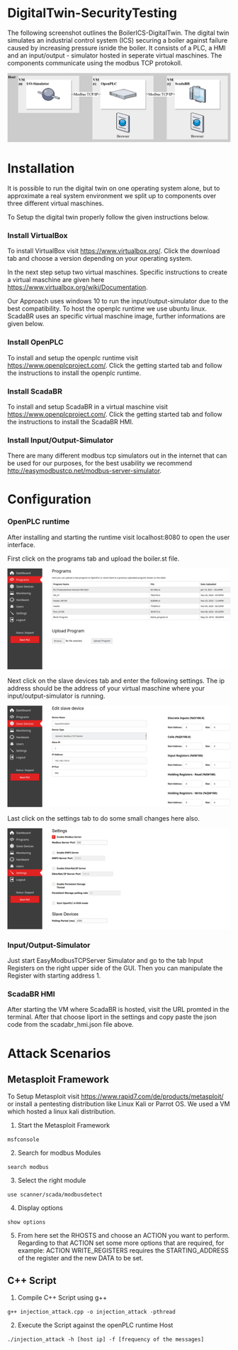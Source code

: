 # DigitalTwin-SecurityTesting

The following screenshot outlines the BoilerICS-DigitalTwin. The digital twin simulates an industrial control system (ICS) securing a boiler against failure caused by increasing pressure isnide the boiler. It consists of a PLC, a HMI and an input/output - simulator hosted in seperate virtual maschines. The components communicate using the modbus TCP protokoll.

![Screenshot](misc/DigitalerZwilling.png)


# Installation

It is possible to run the digital twin on one operating system alone, but to approximate a real system environment we split up to components over three different virtual maschines.

To Setup the digital twin properly follow the given instructions below.

### Install VirtualBox

To install VirtualBox visit https://www.virtualbox.org/. Click the download tab and choose a version depending on your operating system. 

In the next step setup two virtual maschines. Specific instructions to create a virtual maschine are given here https://www.virtualbox.org/wiki/Documentation.

Our Approach uses windows 10 to run the input/output-simulator due to the best compatibility. To host the openplc runtime we use ubuntu linux. ScadaBR uses an specific virtual maschine image, further informations are given below.

### Install OpenPLC

To install and setup the openplc runtime visit https://www.openplcproject.com/. Click the getting started tab and follow the instructions to install the openplc runtime.

### Install ScadaBR

To install and setup ScadaBR in a virtual maschine visit https://www.openplcproject.com/. Click the getting started tab and follow the instructions to install the ScadaBR HMI.

### Install Input/Output-Simulator

There are many different modbus tcp simulators out in the internet that can be used for our purposes, for the best usability we recommend http://easymodbustcp.net/modbus-server-simulator.


# Configuration

### OpenPLC runtime

After installing and starting the runtime visit localhost:8080 to open the user interface.

First click on the programs tab and upload the boiler.st file.

![Screenshot](misc/OpenPLC_Einstellungen_Program.png)

Next click on the slave devices tab and enter the following settings. The ip address should be the address of your virtual maschine where your input/output-simulator is running.

![Screenshot](misc/OpenPLC_Einstellungen_SlaveDevice.png)

Last click on the settings tab to do some small changes here also.

![Screenshot](misc/OpenPLC_Einstellungen_Settings.png)


### Input/Output-Simulator

Just start EasyModbusTCPServer Simulator and go to the tab Input Registers on the right upper side of the GUI. Then you can manipulate the Register with starting address 1.


### ScadaBR HMI

After starting the VM where ScadaBR is hosted, visit the URL promted in the terminal. After that choose Iiport in the settings and copy paste the json code from the scadabr_hmi.json file above.

# Attack Scenarios

## Metasploit Framework

To Setup Metasploit visit https://www.rapid7.com/de/products/metasploit/ or install a pentesting distribution like Linux Kali or Parrot OS. We used a VM which hosted a linux kali distribution.

1. Start the Metasploit Framework

`msfconsole`

2. Search for modbus Modules

`search modbus`

3. Select the right module 

`use scanner/scada/modbusdetect`

4. Display options

`show options`

5. From here set the RHOSTS and choose an ACTION you want to perform. Regarding to that ACTION set some more options that are required, for example: ACTION WRITE_REGISTERS requires the STARTING_ADDRESS of the register and the new DATA to be set.

## C++ Script

1. Compile C++ Script using g++

`g++ injection_attack.cpp -o injection_attack -pthread`

2. Execute the Script against the openPLC runtime Host 

`./injection_attack -h [host ip] -f [frequency of the messages]`
